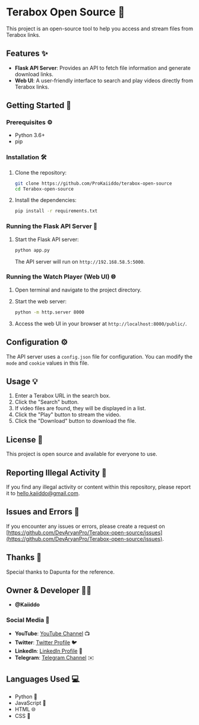 # Terabox Open Source 🚀

This project is an open-source tool to help you access and stream files from Terabox links.

## Features ✨

*   **Flask API Server**: Provides an API to fetch file information and generate download links.
*   **Web UI**: A user-friendly interface to search and play videos directly from Terabox links.

## Getting Started 🏁

### Prerequisites ⚙️

*   Python 3.6+
*   pip

### Installation 🛠️

1.  Clone the repository:

    ```bash
    git clone https://github.com/ProKaiiddo/terabox-open-source
    cd Terabox-open-source
    ```
2.  Install the dependencies:

    ```bash
    pip install -r requirements.txt
    ```

### Running the Flask API Server 🐍

1.  Start the Flask API server:

    ```bash
    python app.py
    ```

    The API server will run on `http://192.168.58.5:5000`.

### Running the Watch Player (Web UI) 🌐

1.  Open terminal and navigate to the project directory.
2.  Start the web server:

    ```bash
    python -m http.server 8000
    ```

3.  Access the web UI in your browser at `http://localhost:8000/public/`.

## Configuration ⚙️

The API server uses a `config.json` file for configuration. You can modify the `mode` and `cookie` values in this file.

## Usage 💡

1.  Enter a Terabox URL in the search box.
2.  Click the "Search" button.
3.  If video files are found, they will be displayed in a list.
4.  Click the "Play" button to stream the video.
5.  Click the "Download" button to download the file.

## License 📝

This project is open source and available for everyone to use.

## Reporting Illegal Activity 🚨

If you find any illegal activity or content within this repository, please report it to [hello.kaiiddo@gmail.com](mailto:hello.kaiiddo@gmail.com).

## Issues and Errors 🐛

If you encounter any issues or errors, please create a request on [https://github.com/DevAryanPro/Terabox-open-source/issues](https://github.com/DevAryanPro/Terabox-open-source/issues).

## Thanks 🙏

Special thanks to Dapunta for the reference.

## Owner & Developer 👨‍💻

*   **@Kaiiddo**

### Social Media 📱

*   **YouTube**: [YouTube Channel](https://www.youtube.com/@Kaiiddo) 📺
*   **Twitter**: [Twitter Profile](https://twitter.com/HelloKaiiddo) 🐦
*   **LinkedIn**: [LinkedIn Profile](https://www.linkedin.com/in/kaiiddo) 💼
*   **Telegram**: [Telegram Channel](https://t.me/Kaiiddo) ✉️

## Languages Used 💻

*   Python 🐍
*   JavaScript 📜
*   HTML 🌐
*   CSS 🎨
